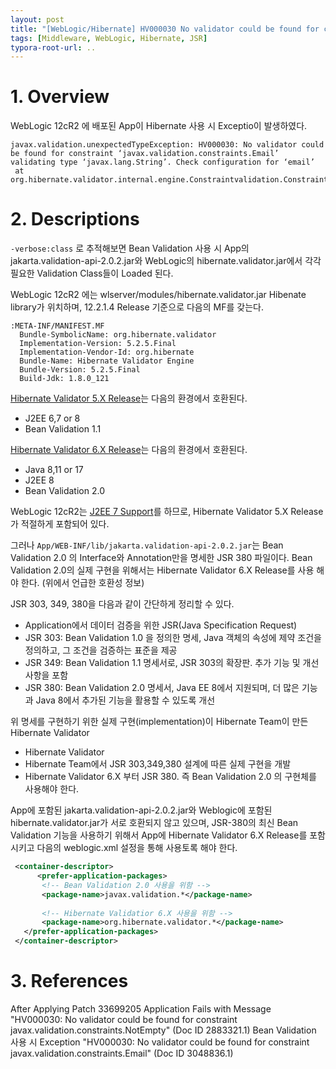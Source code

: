 ```yaml
---
layout: post
title: "[WebLogic/Hibernate] HV000030 No validator could be found for constraint 'javax.validation.constraints.Email'"
tags: [Middleware, WebLogic, Hibernate, JSR]
typora-root-url: ..
---
```


# 1. Overview
WebLogic 12cR2 에 배포된 App이 Hibernate 사용 시 Exceptio이 발생하였다.
```
javax.validation.unexpectedTypeException: HV000030: No validator could be found for constraint ‘javax.validation.constraints.Email’ validating type ‘javax.lang.String’. Check configuration for ‘email’
 at org.hibernate.validator.internal.engine.Constraintvalidation.ConstraintTree.throwExceptionForNullValidator(ConstraintTree.java)
```


# 2. Descriptions
`-verbose:class` 로 추적해보면 Bean Validation 사용 시 App의 jakarta.validation-api-2.0.2.jar와 WebLogic의 hibernate.validator.jar에서 각각 필요한 Validation Class들이 Loaded 된다.

WebLogic 12cR2 에는 wlserver/modules/hibernate.validator.jar Hibenate library가 위치하며, 12.2.1.4 Release 기준으로 다음의 MF를 갖는다.
```
:META-INF/MANIFEST.MF
  Bundle-SymbolicName: org.hibernate.validator
  Implementation-Version: 5.2.5.Final
  Implementation-Vendor-Id: org.hibernate
  Bundle-Name: Hibernate Validator Engine
  Bundle-Version: 5.2.5.Final
  Build-Jdk: 1.8.0_121
```

[Hibernate Validator 5.X Release](https://hibernate.org/validator/releases/5.2/)는 다음의 환경에서 호환된다.
 - J2EE 6,7 or 8
 - Bean Validation 1.1
 
[Hibernate Validator 6.X Release](https://hibernate.org/validator/releases/6.2/)는 다음의 환경에서 호환된다.
 - Java 8,11 or 17
 - J2EE 8
 - Bean Validation 2.0
 
WebLogic 12cR2는 [J2EE 7 Support](https://docs.oracle.com/middleware/1221/wls/NOTES/whatsnew.htm#A1011612131)를 하므로, Hibernate Validator 5.X Release가 적절하게 포함되어 있다.
 
 
그러나 `App/WEB-INF/lib/jakarta.validation-api-2.0.2.jar`는 Bean Validation 2.0 의 Interface와 Annotation만을 명세한 JSR 380 파일이다.
Bean Validation 2.0의 실제 구현을 위해서는 Hibernate Validator 6.X Release를 사용 해야 한다. (위에서 언급한 호환성 정보)


JSR 303, 349, 380을 다음과 같이 간단하게 정리할 수 있다.
 - Application에서 데이터 검증을 위한 JSR(Java Specification Request)
 - JSR 303: Bean Validation 1.0 을 정의한 명세, Java 객체의 속성에 제약 조건을 정의하고, 그 조건을 검증하는 표준을 제공
 - JSR 349: Bean Validation 1.1 명세서로, JSR 303의 확장판. 추가 기능 및 개선 사항을 포함
 - JSR 380: Bean Validation 2.0 명세서, Java EE 8에서 지원되며, 더 많은 기능과 Java 8에서 추가된 기능을 활용할 수 있도록 개선

위 명세를 구현하기 위한 실제 구현(implementation)이 Hibernate Team이 만든 Hibernate Validator
 - Hibernate Validator
 - Hibernate Team에서 JSR 303,349,380 설계에 따른 실제 구현을 개발
 - Hibernate Validator 6.X 부터 JSR 380. 즉 Bean Validation 2.0 의 구현체를 사용해야 한다.


App에 포함된 jakarta.validation-api-2.0.2.jar와 Weblogic에 포함된 hibernate.validator.jar가 서로 호환되지 않고 있으며,
JSR-380의 최신 Bean Validation 기능을 사용하기 위해서 App에 Hibernate Validator 6.X Release를 포함시키고 다음의 weblogic.xml 설정을 통해 사용토록 해야 한다.

```xml
 <container-descriptor>
      <prefer-application-packages>  
       <!-- Bean Validation 2.0 사용을 위함 -->
       <package-name>javax.validation.*</package-name>  
       
       <!-- Hibernate Validatior 6.X 사용을 위함 -->
       <package-name>org.hibernate.validator.*</package-name>  
   </prefer-application-packages>
 </container-descriptor>
```


# 3. References
After Applying Patch 33699205 Application Fails with Message "HV000030: No validator could be found for constraint javax.validation.constraints.NotEmpty" (Doc ID 2883321.1)
Bean Validation 사용 시 Exception "HV000030: No validator could be found for constraint javax.validation.constraints.Email" (Doc ID 3048836.1)	
